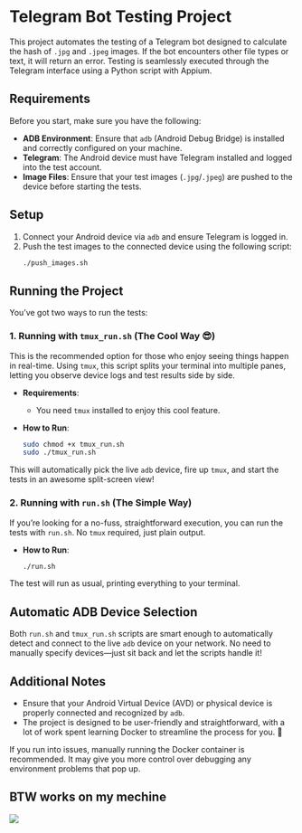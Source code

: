 # Telegram Bot Testing Project

This project automates the testing of a Telegram bot designed to calculate the hash of `.jpg` and `.jpeg` images. If the bot encounters other file types or text, it will return an error. Testing is seamlessly executed through the Telegram interface using a Python script with Appium.

## Requirements

Before you start, make sure you have the following:

- **ADB Environment**: Ensure that `adb` (Android Debug Bridge) is installed and correctly configured on your machine.
- **Telegram**: The Android device must have Telegram installed and logged into the test account.
- **Image Files**: Ensure that your test images (`.jpg`/`.jpeg`) are pushed to the device before starting the tests.

## Setup

1. Connect your Android device via `adb` and ensure Telegram is logged in.
2. Push the test images to the connected device using the following script:
    ```bash
    ./push_images.sh
    ```

## Running the Project

You’ve got two ways to run the tests:

### 1. Running with `tmux_run.sh` (The Cool Way 😎)

This is the recommended option for those who enjoy seeing things happen in real-time. Using `tmux`, this script splits your terminal into multiple panes, letting you observe device logs and test results side by side.

- **Requirements**: 
  - You need `tmux` installed to enjoy this cool feature.

- **How to Run**:
    ```bash
    sudo chmod +x tmux_run.sh
    sudo ./tmux_run.sh
    ```

This will automatically pick the live `adb` device, fire up `tmux`, and start the tests in an awesome split-screen view!

### 2. Running with `run.sh` (The Simple Way)

If you’re looking for a no-fuss, straightforward execution, you can run the tests with `run.sh`. No `tmux` required, just plain output.

- **How to Run**:
    ```bash
    ./run.sh
    ```

The test will run as usual, printing everything to your terminal.

## Automatic ADB Device Selection

Both `run.sh` and `tmux_run.sh` scripts are smart enough to automatically detect and connect to the live `adb` device on your network. No need to manually specify devices—just sit back and let the scripts handle it!

## Additional Notes

- Ensure that your Android Virtual Device (AVD) or physical device is properly connected and recognized by `adb`.
- The project is designed to be user-friendly and straightforward, with a lot of work spent learning Docker to streamline the process for you. 🐳



If you run into issues, manually running the Docker container is recommended. It may give you more control over debugging any environment problems that pop up.

## BTW works on my mechine
![](works_on_my_mechine.gif)